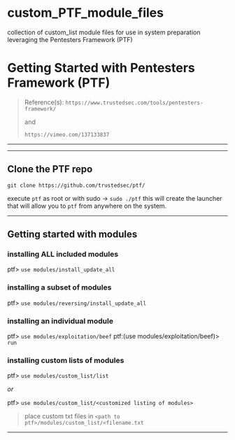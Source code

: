 # custom_PTF_module_files
collection of custom_list module files for use in system preparation leveraging the Pentesters Framework (PTF)

# Getting Started with Pentesters Framework (PTF)

> Reference(s):
> `https://www.trustedsec.com/tools/pentesters-framework/`
>
> and
>
> `https://vimeo.com/137133837`

---
---
## Clone the PTF repo
`git clone https://github.com/trustedsec/ptf/`

execute `ptf` as root or with sudo -> `sudo ./ptf` this will create the launcher that will allow you to `ptf` from anywhere on the system.

---
## Getting started with modules
### installing ALL included modules
ptf> `use modules/install_update_all`

### installing a subset of modules
ptf> `use modules/reversing/install_update_all`

### installing an individual module
ptf> `use modules/exploitation/beef`
ptf:(use modules/exploitation/beef)> `run`

### installing custom lists of modules
ptf> `use modules/custom_list/list`

_or_ 

ptf> `use modules/custom_list/<customized listing of modules>`

> place custom txt files in `<path to ptf>/modules/custom_list/<filename.txt`
---
